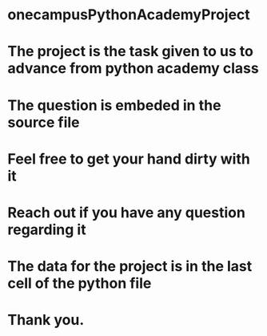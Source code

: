 # onecampusPythonAcademyProject
# The project is the task given to us to advance from python academy class
# The question is embeded in the source file
# Feel free to get your hand dirty with it
# Reach out if you have any question regarding it
# The data for the project is in the last cell of the python file
# Thank you.
